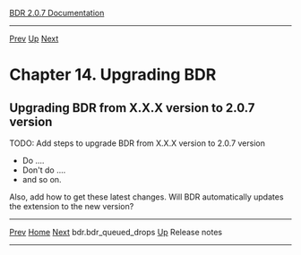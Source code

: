   [BDR 2.0.7 Documentation](README.md)                                                                 
  --------------------------------------------------------------- ---------------------------------- -- -----------------------------------------------------------------------
  [Prev](catalog-bdr-queued-drops.md "bdr.bdr_queued_drops")   [Up](manual.md)        [Next](releasenotes.md "Release notes")  


# Chapter 14. Upgrading BDR

## Upgrading BDR from X.X.X version to 2.0.7 version

TODO: Add steps to upgrade BDR from X.X.X version to 2.0.7 version

* Do ....
* Don't do ....
* and so on.

Also, add how to get these latest changes. Will BDR automatically updates the
extension to the new version?

  ----------------------------------------------- ----------------------------------- -----------------------------------
  [Prev](catalog-bdr-queued-drops.md)    [Home](README.md)    [Next](releasenotes.md) 
  bdr.bdr_queued_drops                                    [Up](manual.md)     Release notes
  ----------------------------------------------- ----------------------------------- -----------------------------------
